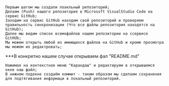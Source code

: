     Первым шагом мы создали лоакльный репозиторий;
    Делаем (Push) нашего репозитория в Microsoft VisualStudio Code на сервис GitHub;
    Заходим на сервис GitHub находим свой репозиторий и проверяем правильность синхронизации (Что все файлы репозитория находятся на GitHub);
    Далее мы видим список всемхфайлов нашем репозитории на ссервисе GitHUb;
    Мы можем открыть любой из имеющихся файлов на GitHub и кроме просмотра мы можем их редактровать;

***В конкретно нашем случае открываем фал "README.md"

    Нажимая на контекстное меню "Карандаш" и редактируем в открывшемся окне наш файл;
    В нижнем подокне создаём коммит - таким образом мы сделаем сохранения для подтягивания информаци в локальный репозиторий.

